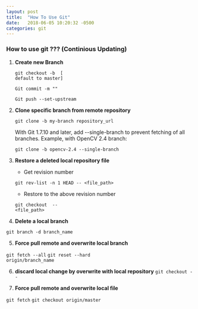 ```yaml
---
layout: post
title:  "How To Use Git"
date:   2018-06-05 10:20:32 -0500
categories: git
---
```


### How to use git ??? (Continious Updating)
1. **Create new Branch**
	
    <code>git checkout -b <new branch name> [<existing branch name> default to master]</code>

	<code>Git commit -m ""</code>
	
    <code>Git push --set-upstream <up-stream branch> <new branch name></code>

2. **Clone specific branch from remote repository**
	
    <code>git clone -b my-branch repository_url</code>
	
    With Git 1.7.10 and later, add --single-branch to prevent fetching of all branches. Example, with OpenCV 2.4 branch:
	
    <code>git clone -b opencv-2.4 --single-branch <repository URL></code>

3. **Restore a deleted local repository file**

    - Get revision number
                     
    <code>git rev-list -n 1 HEAD -- <file_path></code>
    
    - Restore to the above revision number

    <code>git checkout <revision number> -- <file_path></code>

4. **Delete a local branch**

<code>git branch -d branch_name</code>

5. **Force pull remote and overwrite local branch**

<code>git fetch --all</code>
<code>git reset --hard origin/branch_name</code>


6. **discard local change by overwrite with local repository**
<code>git checkout -- <file></code>

7. **Force pull remote and overwrite local file**

<code>git fetch</code>
<code>git checkout origin/master <filepath></code>